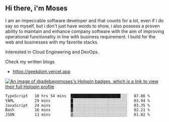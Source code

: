## Hi there, i'm Moses

I am an impeccable software developer and that counts for a lot, even if i do say so myself, but i don't just have words to show, i also possess a proven ability to maintain and enhance company software with the aim of improving operational functionality in line with business requirement. I build for the web and businesses with my favorite stacks.

Interested in Cloud Engineering and DevOps.

Check my written blogs
- https://geekdom.vercel.app

[![An image of @adebayomoses's Holopin badges, which is a link to view their full Holopin profile](https://holopin.me/adebayomoses)](https://holopin.io/@adebayomoses)

<!--START_SECTION:waka-->

```txt
TypeScript   10 hrs 54 mins  ██████████████████████░░░   87.86 %
YAML         29 mins         █░░░░░░░░░░░░░░░░░░░░░░░░   03.94 %
JavaScript   24 mins         █░░░░░░░░░░░░░░░░░░░░░░░░   03.35 %
Bash         16 mins         ▓░░░░░░░░░░░░░░░░░░░░░░░░   02.21 %
JSON         13 mins         ▒░░░░░░░░░░░░░░░░░░░░░░░░   01.82 %
```

<!--END_SECTION:waka-->
